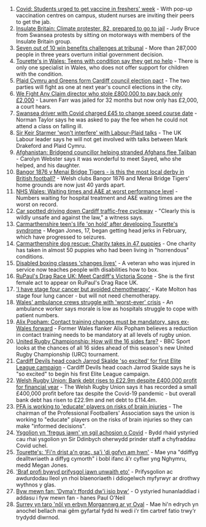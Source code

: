 1. [Covid: Students urged to get vaccine in freshers' week](https://www.bbc.co.uk/news/uk-wales-58667590?at_medium=RSS&at_campaign=KARANGA) - With pop-up vaccination centres on campus, student nurses are inviting their peers to get the jab.
2. [Insulate Britain: Climate protester, 82, prepared to go to jail](https://www.bbc.co.uk/news/uk-wales-58676358?at_medium=RSS&at_campaign=KARANGA) - Judy Bruce from Swansea protests by sitting on motorways with members of the Insulate Britain group.
3. [Seven out of 10 win benefits challenges at tribunal](https://www.bbc.co.uk/news/uk-58284613?at_medium=RSS&at_campaign=KARANGA) - More than 287,000 people in three years overturn initial government decision.
4. [Tourette's in Wales: Teens with condition say they get no help](https://www.bbc.co.uk/news/uk-wales-58668343?at_medium=RSS&at_campaign=KARANGA) - There is only one specialist in Wales, who does not offer support for children with the condition.
5. [Plaid Cymru and Greens form Cardiff council election pact](https://www.bbc.co.uk/news/uk-wales-politics-58665448?at_medium=RSS&at_campaign=KARANGA) - The two parties will fight as one at next year's council elections in the city.
6. [We Fight Any Claim director who stole £800,000 to pay back only £2,000](https://www.bbc.co.uk/news/uk-wales-58669787?at_medium=RSS&at_campaign=KARANGA) - Lauren Farr was jailed for 32 months but now only has £2,000, a court hears.
7. [Swansea driver with Covid charged £45 to change speed course date](https://www.bbc.co.uk/news/uk-wales-58669824?at_medium=RSS&at_campaign=KARANGA) - Norman Taylor says he was asked to pay the fee when he could not attend a class on falling ill.
8. [Sir Keir Starmer 'won't interfere' with Labour-Plaid talks](https://www.bbc.co.uk/news/uk-wales-politics-58665445?at_medium=RSS&at_campaign=KARANGA) - The UK Labour leader says he will not get involved with talks between Mark Drakeford and Plaid Cymru.
9. [Afghanistan: Bridgend councillor helping stranded Afghans flee Taliban](https://www.bbc.co.uk/news/uk-wales-58669577?at_medium=RSS&at_campaign=KARANGA) - Carolyn Webster says it was wonderful to meet Sayed, who she helped, and his daughter.
10. [Bangor 1876 v Menai Bridge Tigers - is this the most local derby in British football?](https://www.bbc.co.uk/sport/football/58664689?at_medium=RSS&at_campaign=KARANGA) - Welsh clubs Bangor 1876 and Menai Bridge Tigers' home grounds are now just 40 yards apart.
11. [NHS Wales: Waiting times and A&E at worst performance level](https://www.bbc.co.uk/news/uk-wales-58655088?at_medium=RSS&at_campaign=KARANGA) - Numbers waiting for hospital treatment and A&E waiting times are the worst on record.
12. [Car spotted driving down Cardiff traffic-free cycleway](https://www.bbc.co.uk/news/uk-wales-58662042?at_medium=RSS&at_campaign=KARANGA) - "Clearly this is wildly unsafe and against the law," a witness says.
13. [Carmarthenshire teen's life 'on hold' after developing Tourette's syndrome](https://www.bbc.co.uk/news/uk-wales-58667008?at_medium=RSS&at_campaign=KARANGA) - Megan Jones, 17, began getting head jerks in February, which have progressed to seizures.
14. [Carmarthenshire dog rescue: Charity takes in 47 puppies](https://www.bbc.co.uk/news/uk-wales-58669579?at_medium=RSS&at_campaign=KARANGA) - One charity has taken in almost 50 puppies who had been living in "horrendous" conditions.
15. [Disabled boxing classes 'changes lives'](https://www.bbc.co.uk/news/uk-wales-58668911?at_medium=RSS&at_campaign=KARANGA) - A veteran who was injured in service now teaches people with disabilities how to box.
16. [RuPaul's Drag Race UK: Meet Cardiff's Victoria Scone](https://www.bbc.co.uk/news/uk-wales-58670415?at_medium=RSS&at_campaign=KARANGA) - She is the first female act to appear on RuPaul's Drag Race UK.
17. ['I have stage four cancer but avoided chemotherapy'](https://www.bbc.co.uk/news/uk-wales-58659398?at_medium=RSS&at_campaign=KARANGA) - Kate Molton has stage four lung cancer - but will not need chemotherapy.
18. [Wales' ambulance crews struggle with 'worst-ever' crisis](https://www.bbc.co.uk/news/uk-wales-58659396?at_medium=RSS&at_campaign=KARANGA) - An ambulance worker says morale is low as hospitals struggle to cope with patient numbers.
19. [Alix Popham: Contact training changes must be mandatory, says ex-Wales forward](https://www.bbc.co.uk/sport/rugby-union/58671610?at_medium=RSS&at_campaign=KARANGA) - Former Wales flanker Alix Popham believes a reduction in contact training needs to be mandatory at all levels of rugby union.
20. [United Rugby Championship: How will the 16 sides fare?](https://www.bbc.co.uk/sport/rugby-union/58582288?at_medium=RSS&at_campaign=KARANGA) - BBC Sport looks at the chances of all 16 sides ahead of this season's new United Rugby Championship (URC) tournament.
21. [Cardiff Devils head coach Jarrod Skalde 'so excited' for first Elite League campaign](https://www.bbc.co.uk/sport/ice-hockey/58655346?at_medium=RSS&at_campaign=KARANGA) - Cardiff Devils head coach Jarrod Skalde says he is "so excited" to begin his first Elite League campaign.
22. [Welsh Rugby Union: Bank debt rises to £22.9m despite £400,000 profit for financial year](https://www.bbc.co.uk/sport/rugby-union/58658672?at_medium=RSS&at_campaign=KARANGA) - The Welsh Rugby Union says it has recorded a small £400,000 profit before tax despite the Covid-19 pandemic - but overall bank debt has risen to £22.9m and net debt to £114.4m.
23. [PFA is working to 'educate' players on risks of brain injuries](https://www.bbc.co.uk/sport/football/58672061?at_medium=RSS&at_campaign=KARANGA) - The chairman of the Professional Footballers' Association says the union is working to "educate" players on the risks of brain injuries so they can make "informed decisions".
24. [Ysgolion yn 'fregus iawn' yn sgil achosion o Covid](https://www.bbc.co.uk/newyddion/58669656?at_medium=RSS&at_campaign=KARANGA) - Bydd rhaid ystyried cau rhai ysgolion yn Sir Ddinbych oherwydd prinder staff a chyfraddau Covid uchel.
25. [Tourette's: 'Fi'n drist a'n grac, sa'i 'di gofyn am hwn'](https://www.bbc.co.uk/newyddion/58659687?at_medium=RSS&at_campaign=KARANGA) - Mae yna "ddiffyg dealltwriaeth a diffyg cymorth" i bobl ifanc â'r cyflwr yng Nghymru, medd Megan Jones.
26. ['Braf profi bywyd prifysgol iawn unwaith eto'](https://www.bbc.co.uk/newyddion/58669652?at_medium=RSS&at_campaign=KARANGA) - Prifysgolion ac awdurdodau lleol yn rhoi blaenoriaeth i ddiogelwch myfyrwyr ar drothwy wythnos y glas.
27. [Byw mewn fan: 'Dyma'r ffordd dw'i isio byw'](https://www.bbc.co.uk/newyddion/58665143?at_medium=RSS&at_campaign=KARANGA) - O ystyried hunanladdiad i addasu i fyw mewn fan - hanes Paul O'Neil
28. [Surrey yn taro 'nôl yn erbyn Morgannwg ar yr Oval](https://www.bbc.co.uk/newyddion/58671820?at_medium=RSS&at_campaign=KARANGA) - Mae hi'n edrych yn anochel bellach mai gêm gyfartal fydd hi wedi i'r tîm cartref fatio trwy'r trydydd diwrnod.
